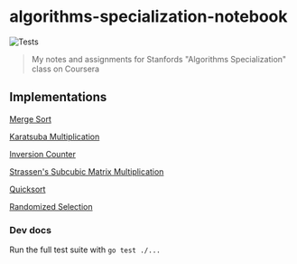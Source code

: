 # algorithms-specialization-notebook

![Tests](https://github.com/jollyjerr/algorithms-specialization-notebook/workflows/Tests/badge.svg)

> My notes and assignments for Stanfords "Algorithms Specialization" class on Coursera

## Implementations

[Merge Sort](./week1/mergesort/mergesort.go)

[Karatsuba Multiplication](./week1/karatsuba/karatsuba.go)

[Inversion Counter](./week2/countInversions/countInversions.go)

[Strassen's Subcubic Matrix Multiplication](./week2/strassenMatrix/strassenMatrix.go)

[Quicksort](./week3/quicksort/quicksort.go)

[Randomized Selection](./week4/randomizedSelection/rSelect.go)

### Dev docs

Run the full test suite with `go test ./...`
